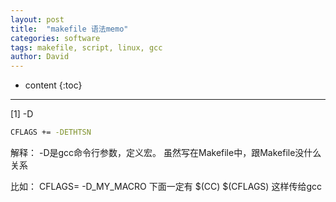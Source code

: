 ```yaml
---
layout: post
title:  "makefile 语法memo"
categories: software
tags: makefile, script, linux, gcc
author: David
---
```


* content
{:toc}

---

[1] -D
```Bash
CFLAGS += -DETHTSN
```

解释：
-D是gcc命令行参数，定义宏。
虽然写在Makefile中，跟Makefile没什么关系

比如：
CFLAGS= -D_MY_MACRO
下面一定有
$(CC) $(CFLAGS) 这样传给gcc

